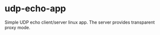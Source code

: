 ##
# udp-echo-app
Simple UDP echo client/server linux app. The server provides transparent proxy mode.
####
